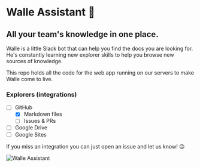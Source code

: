 # Walle Assistant :robot: 
## All your team's knowledge in one place.

Walle is a little Slack bot that can help you find the docs you are looking for. He's constantly learning new explorer skills to help you browse new sources of knowledge.

This repo holds all the code for the web app running on our servers to make Walle come to live. 

### Explorers (integrations)
- [ ] GitHub
  - [X] Markdown files
  - [ ] Issues & PRs
- [ ] Google Drive
- [ ] Google Sites

If you miss an integration you can just open an issue and let us know! :wink:

![Walle Assistant](https://avatars.slack-edge.com/2018-11-25/488774762102_795dfe30514afb783657_512.png)
